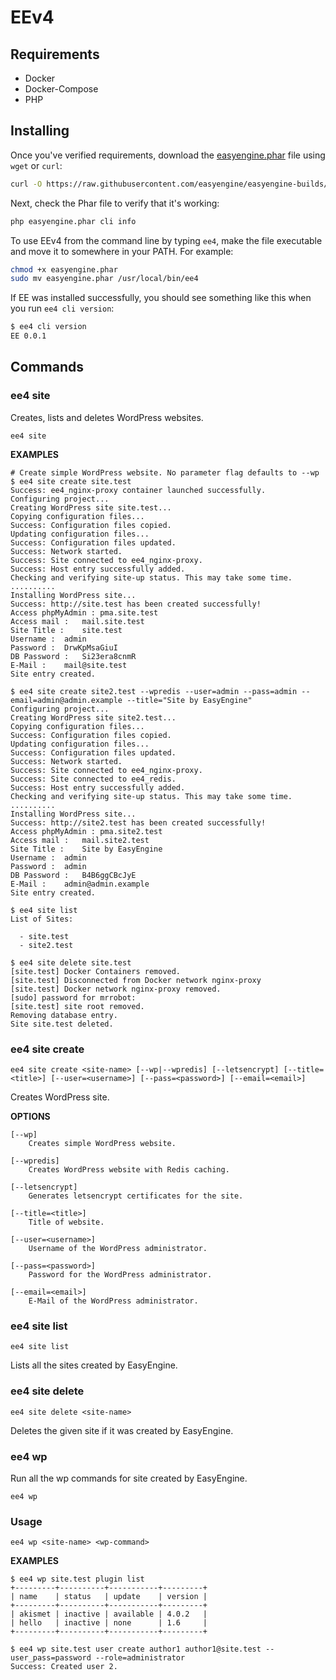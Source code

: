 # EEv4

## Requirements

* Docker
* Docker-Compose
* PHP

## Installing

Once you've verified requirements, download the [easyengine.phar](https://raw.githubusercontent.com/easyengine/easyengine-builds/master/easyengine.phar) file using `wget` or `curl`:

```bash
curl -O https://raw.githubusercontent.com/easyengine/easyengine-builds/master/easyengine.phar
```

Next, check the Phar file to verify that it's working:

```bash
php easyengine.phar cli info
```

To use EEv4 from the command line by typing `ee4`, make the file executable and move it to somewhere in your PATH. For example:

```bash
chmod +x easyengine.phar
sudo mv easyengine.phar /usr/local/bin/ee4
```

If EE was installed successfully, you should see something like this when you run `ee4 cli version`:

```bash
$ ee4 cli version
EE 0.0.1
```

## Commands

### ee4 site

Creates, lists and deletes WordPress websites.

~~~
ee4 site
~~~


**EXAMPLES**

    # Create simple WordPress website. No parameter flag defaults to --wp
    $ ee4 site create site.test
    Success: ee4_nginx-proxy container launched successfully.
    Configuring project...
    Creating WordPress site site.test...
    Copying configuration files...
    Success: Configuration files copied.
    Updating configuration files...
    Success: Configuration files updated.
    Success: Network started.
    Success: Site connected to ee4_nginx-proxy.
    Success: Host entry successfully added.
    Checking and verifying site-up status. This may take some time.
    ..........
    Installing WordPress site...
    Success: http://site.test has been created successfully!
    Access phpMyAdmin :	pma.site.test
    Access mail :	mail.site.test
    Site Title :	site.test
    Username :	admin
    Password :	DrwKpMsaGiuI
    DB Password :	Si23era8cnmR
    E-Mail :	mail@site.test
    Site entry created.

    $ ee4 site create site2.test --wpredis --user=admin --pass=admin --email=admin@admin.example --title="Site by EasyEngine"
    Configuring project...
    Creating WordPress site site2.test...
    Copying configuration files...
    Success: Configuration files copied.
    Updating configuration files...
    Success: Configuration files updated.
    Success: Network started.
    Success: Site connected to ee4_nginx-proxy.
    Success: Site connected to ee4_redis.
    Success: Host entry successfully added.
    Checking and verifying site-up status. This may take some time.
    ..........
    Installing WordPress site...
    Success: http://site2.test has been created successfully!
    Access phpMyAdmin :	pma.site2.test
    Access mail :	mail.site2.test
    Site Title :	Site by EasyEngine
    Username :	admin
    Password :	admin
    DB Password :	B4B6ggCBcJyE
    E-Mail :	admin@admin.example
    Site entry created.

    $ ee4 site list
    List of Sites:

      - site.test
      - site2.test

    $ ee4 site delete site.test
    [site.test] Docker Containers removed.
    [site.test] Disconnected from Docker network nginx-proxy
    [site.test] Docker network nginx-proxy removed.
    [sudo] password for mrrobot: 
    [site.test] site root removed.
    Removing database entry.
    Site site.test deleted.

### ee4 site create

~~~
ee4 site create <site-name> [--wp|--wpredis] [--letsencrypt] [--title=<title>] [--user=<username>] [--pass=<password>] [--email=<email>]
~~~

Creates WordPress site. 

**OPTIONS**

	[--wp]
		Creates simple WordPress website.

	[--wpredis]
		Creates WordPress website with Redis caching.

	[--letsencrypt]
		Generates letsencrypt certificates for the site.

    [--title=<title>]
    	Title of website.

    [--user=<username>]
		Username of the WordPress administrator.
	 
	[--pass=<password>]
		Password for the WordPress administrator.
	
	[--email=<email>]
		E-Mail of the WordPress administrator.

### ee4 site list

~~~
ee4 site list
~~~

Lists all the sites created by EasyEngine.

### ee4 site delete

~~~
ee4 site delete <site-name>
~~~

Deletes the given site if it was created by EasyEngine.

### ee4 wp

Run all the wp commands for site created by EasyEngine.

~~~
ee4 wp
~~~

### Usage

~~~
ee4 wp <site-name> <wp-command>
~~~

**EXAMPLES**

    $ ee4 wp site.test plugin list
    +---------+----------+-----------+---------+
    | name    | status   | update    | version |
    +---------+----------+-----------+---------+
    | akismet | inactive | available | 4.0.2   |
    | hello   | inactive | none      | 1.6     |
    +---------+----------+-----------+---------+

    $ ee4 wp site.test user create author1 author1@site.test --user_pass=password --role=administrator
    Success: Created user 2.